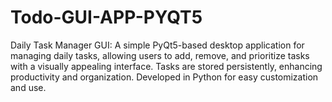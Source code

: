 # Todo-GUI-APP-PYQT5
Daily Task Manager GUI: A simple PyQt5-based desktop application for managing daily tasks, allowing users to add, remove, and prioritize tasks with a visually appealing interface. Tasks are stored persistently, enhancing productivity and organization. Developed in Python for easy customization and use.
